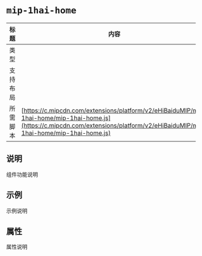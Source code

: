 # `mip-1hai-home`

标题|内容
----|----
类型|
支持布局|
所需脚本| [https://c.mipcdn.com/extensions/platform/v2/eHiBaiduMIP/mip-1hai-home/mip-1hai-home.js](https://c.mipcdn.com/extensions/platform/v2/eHiBaiduMIP/mip-1hai-home/mip-1hai-home.js)

## 说明

组件功能说明

## 示例

示例说明

## 属性

属性说明
